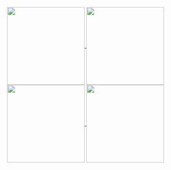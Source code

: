 
<div align="center">
    <a href="https://github.com/NathanaelSantos">
        <img align="center" src="http://github-profile-summary-cards.vercel.app/api/cards/stats?username=NathanaelSantos&theme=vue" height="180em" />
        <img align="center" src="http://github-profile-summary-cards.vercel.app/api/cards/most-commit-language?username=NathanaelSantos&theme=vue" height="180em" />
        <img align="center" src="http://github-profile-summary-cards.vercel.app/api/cards/repos-per-language?username=NathanaelSantos&theme=vue" height="180em" />
        <img align="center" src="http://github-profile-summary-cards.vercel.app/api/cards/profile-details?username=NathanaelSantos&theme=vue" height="180em" />
    </a>
</div>
